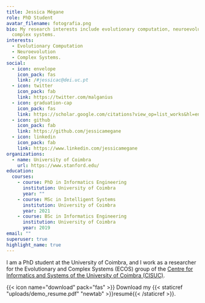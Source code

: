 ```yaml
---
title: Jessica Mégane
role: PhD Student
avatar_filename: fotografia.png
bio: My research interests include evolutionary computation, neuroevolution, and
  complex systems.
interests:
  - Evolutionary Computation
  - Neuroevolution
  - Complex Systems.
social:
  - icon: envelope
    icon_pack: fas
    link: /#jessicac@dei.uc.pt
  - icon: twitter
    icon_pack: fab
    link: https://twitter.com/malganius
  - icon: graduation-cap
    icon_pack: fas
    link: https://scholar.google.com/citations?view_op=list_works&hl=en&user=OSYnfP8AAAAJ
  - icon: github
    icon_pack: fab
    link: https://github.com/jessicamegane
  - icon: linkedin
    icon_pack: fab
    link: https://www.linkedin.com/jessicamegane
organizations:
  - name: University of Coimbra
    url: https://www.stanford.edu/
education:
  courses:
    - course: PhD in Informatics Engineering
      institution: University of Coimbra
      year: ""
    - course: MSc in Intelligent Systems
      institution: University of Coimbra
      year: 2021
    - course: BSc in Informatics Engineering
      institution: University of Coimbra
      year: 2019
email: ""
superuser: true
highlight_name: true
---
```

I am a PhD student at the University of Coimbra, and I work as a researcher for the Evolutionary and Complex Systems (ECOS) group of the [Centre for Informatics and Systems of the University of Coimbra (CISUC)](https://www.cisuc.uc.pt/).

{{< icon name="download" pack="fas" >}} Download my {{< staticref "uploads/demo_resume.pdf" "newtab" >}}resumé{{< /staticref >}}.
